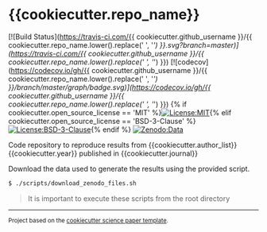 {{cookiecutter.repo_name}}
==============================
[![Build Status](https://travis-ci.com/{{ cookiecutter.github_username }}/{{ cookiecutter.repo_name.lower().replace(' ', '_') }}.svg?branch=master)](https://travis-ci.com/{{ cookiecutter.github_username }}/{{ cookiecutter.repo_name.lower().replace(' ', '_') }})
[![codecov](https://codecov.io/gh/{{ cookiecutter.github_username }}/{{ cookiecutter.repo_name.lower().replace(' ', '_') }}/branch/master/graph/badge.svg)](https://codecov.io/gh/{{ cookiecutter.github_username }}/{{ cookiecutter.repo_name.lower().replace(' ', '_') }})
{% if cookiecutter.open_source_license == 'MIT' %}[![License:MIT](https://img.shields.io/badge/License-MIT-lightgray.svg?style=flt-square)](https://opensource.org/licenses/MIT){% elif cookiecutter.open_source_license == 'BSD-3-Clause' %}[![License:BSD-3-Clause](https://img.shields.io/badge/License-BSD%203--Clause-lightgray.svg?style=flt-square)](https://opensource.org/licenses/BSD-3-Clause){% endif %}
[![Zenodo:Data](https://img.shields.io/badge/Zenodo:Data-10.5281/zenodo.{{cookiecutter.zenodo_data_id}}-<COLOR>.svg)](https://zenodo.org/record/{{cookiecutter.zenodo_data_id}})

Code repository to reproduce results from {{cookiecutter.author_list}} {{cookiecutter.year}} published in {{cookiecutter.journal}}

Download the data used to generate the results using the provided script.

```bash
$ ./scripts/download_zenodo_files.sh
```
> It is important to execute these scripts from the root directory

--------

<p><small>Project based on the <a target="_blank" href="https://github.com/jbusecke/cookiecutter-science-paper">cookiecutter science paper template</a>.</small></p>
